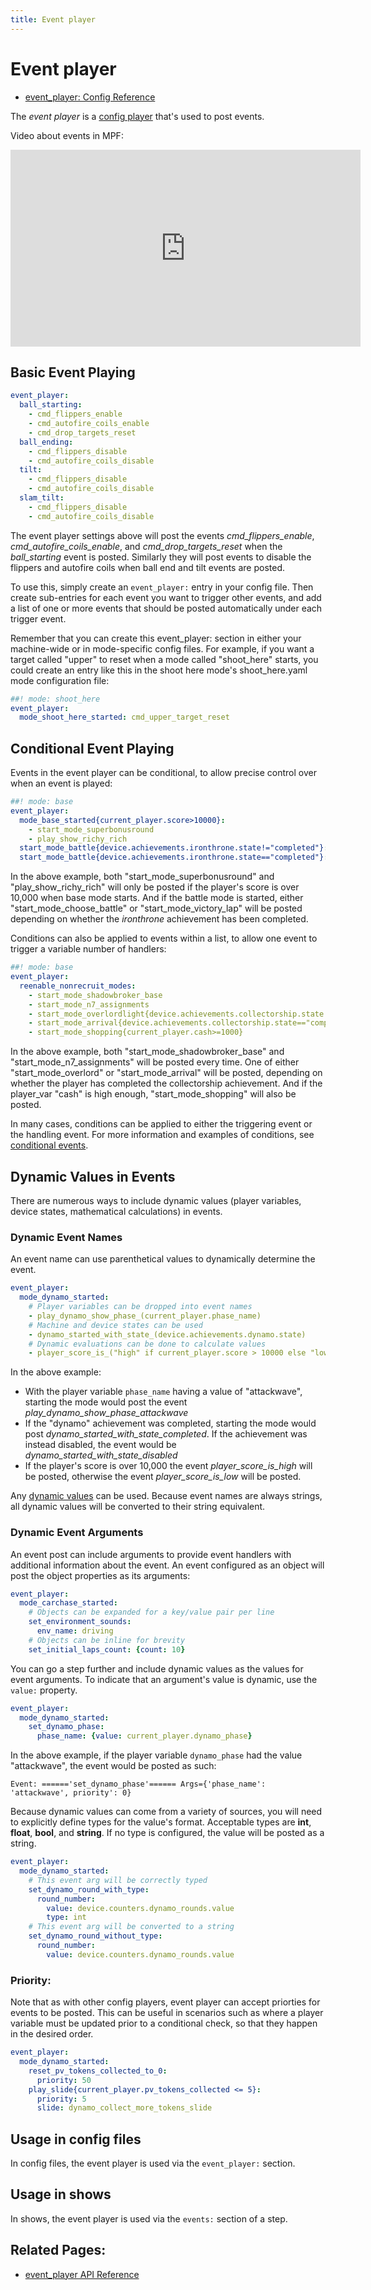 ```yaml
---
title: Event player
---
```


# Event player

* [event_player: Config Reference](../config/event_player.md)

The *event player* is a [config player](index.md) that's used to post events.

Video about events in MPF:

<div class="video-wrapper">
<iframe width="560" height="315" src="https://www.youtube.com/embed/G3UbVP8gFU0" title="YouTube video player" frameborder="0" allow="accelerometer; autoplay; clipboard-write; encrypted-media; gyroscope; picture-in-picture" allowfullscreen></iframe>
</div>

## Basic Event Playing

``` yaml
event_player:
  ball_starting:
    - cmd_flippers_enable
    - cmd_autofire_coils_enable
    - cmd_drop_targets_reset
  ball_ending:
    - cmd_flippers_disable
    - cmd_autofire_coils_disable
  tilt:
    - cmd_flippers_disable
    - cmd_autofire_coils_disable
  slam_tilt:
    - cmd_flippers_disable
    - cmd_autofire_coils_disable
```

The event player settings above will post the events
*cmd_flippers_enable*, *cmd_autofire_coils_enable*, and
*cmd_drop_targets_reset* when the *ball_starting* event is posted.
Similarly they will post events to disable the flippers and autofire
coils when ball end and tilt events are posted.

To use this, simply create an `event_player:` entry in your config file.
Then create sub-entries for each event you want to trigger other events,
and add a list of one or more events that should be posted automatically
under each trigger event.

Remember that you can create this event_player: section in either your
machine-wide or in mode-specific config files. For example, if you want
a target called "upper" to reset when a mode called "shoot_here"
starts, you could create an entry like this in the shoot here mode's
shoot_here.yaml mode configuration file:

``` yaml
##! mode: shoot_here
event_player:
  mode_shoot_here_started: cmd_upper_target_reset
```

## Conditional Event Playing

Events in the event player can be conditional, to allow precise control
over when an event is played:

``` yaml
##! mode: base
event_player:
  mode_base_started{current_player.score>10000}:
    - start_mode_superbonusround
    - play_show_richy_rich
  start_mode_battle{device.achievements.ironthrone.state!="completed"}: start_mode_choose_battle
  start_mode_battle{device.achievements.ironthrone.state=="completed"}: start_mode_victory_lap
```

In the above example, both "start_mode_superbonusround" and
"play_show_richy_rich" will only be posted if the player's score is
over 10,000 when base mode starts. And if the battle mode is started,
either "start_mode_choose_battle" or "start_mode_victory_lap" will
be posted depending on whether the *ironthrone* achievement has been
completed.

Conditions can also be applied to events within a list, to allow one
event to trigger a variable number of handlers:

``` yaml
##! mode: base
event_player:
  reenable_nonrecruit_modes:
    - start_mode_shadowbroker_base
    - start_mode_n7_assignments
    - start_mode_overlordlight{device.achievements.collectorship.state!="complete"}
    - start_mode_arrival{device.achievements.collectorship.state=="complete"}
    - start_mode_shopping{current_player.cash>=1000}
```

In the above example, both "start_mode_shadowbroker_base" and
"start_mode_n7_assignments" will be posted every time. One of either
"start_mode_overlord" or "start_mode_arrival" will be posted,
depending on whether the player has completed the collectorship
achievement. And if the player_var "cash" is high enough,
"start_mode_shopping" will also be posted.

In many cases, conditions can be applied to either the triggering event
or the handling event. For more information and examples of conditions,
see
[conditional events](../events/overview/conditional.md).

## Dynamic Values in Events

There are numerous ways to include dynamic values (player variables,
device states, mathematical calculations) in events.

### Dynamic Event Names

An event name can use parenthetical values to dynamically determine the
event.

``` yaml
event_player:
  mode_dynamo_started:
    # Player variables can be dropped into event names
    - play_dynamo_show_phase_(current_player.phase_name)
    # Machine and device states can be used
    - dynamo_started_with_state_(device.achievements.dynamo.state)
    # Dynamic evaluations can be done to calculate values
    - player_score_is_("high" if current_player.score > 10000 else "low")
```

In the above example:

* With the player variable `phase_name` having a value of
    "attackwave", starting the mode would post the event
    *play_dynamo_show_phase_attackwave*
* If the "dynamo" achievement was completed, starting the mode would
    post *dynamo_started_with_state_completed*. If the achievement was
    instead disabled, the event would be
    *dynamo_started_with_state_disabled*
* If the player's score is over 10,000 the event
    *player_score_is_high* will be posted, otherwise the event
    *player_score_is_low* will be posted.

Any
[dynamic values](../config/instructions/dynamic_values.md) can be used. Because event names are always strings, all
dynamic values will be converted to their string equivalent.

### Dynamic Event Arguments

An event post can include arguments to provide event handlers with
additional information about the event. An event configured as an object
will post the object properties as its arguments:

``` yaml
event_player:
  mode_carchase_started:
    # Objects can be expanded for a key/value pair per line
    set_environment_sounds:
      env_name: driving
    # Objects can be inline for brevity
    set_initial_laps_count: {count: 10}
```

You can go a step further and include dynamic values as the values for
event arguments. To indicate that an argument's value is dynamic, use
the `value:` property.

``` yaml
event_player:
  mode_dynamo_started:
    set_dynamo_phase:
      phase_name: {value: current_player.dynamo_phase}
```

In the above example, if the player variable `dynamo_phase` had the
value "attackwave", the event would be posted as such:

``` none
Event: ======'set_dynamo_phase'====== Args={'phase_name': 'attackwave', priority': 0}
```

Because dynamic values can come from a variety of sources, you will need
to explicitly define types for the value's format. Acceptable types are
**int**, **float**, **bool**, and **string**. If no type is configured,
the value will be posted as a string.

``` yaml
event_player:
  mode_dynamo_started:
    # This event arg will be correctly typed
    set_dynamo_round_with_type:
      round_number:
        value: device.counters.dynamo_rounds.value
        type: int
    # This event arg will be converted to a string
    set_dynamo_round_without_type:
      round_number:
        value: device.counters.dynamo_rounds.value
```

### Priority:

Note that as with other config players, event player can accept
priorties for events to be posted. This can be useful in scenarios such
as where a player variable must be updated prior to a conditional check,
so that they happen in the desired order.

``` yaml
event_player:
  mode_dynamo_started:
    reset_pv_tokens_collected_to_0:
      priority: 50
    play_slide{current_player.pv_tokens_collected <= 5}:
      priority: 5
      slide: dynamo_collect_more_tokens_slide
```

## Usage in config files

In config files, the event player is used via the `event_player:` section.

## Usage in shows

In shows, the event player is used via the `events:` section of a step.

## Related Pages:

* [event_player API Reference](../code/api_reference/config_players/event_player.md)
